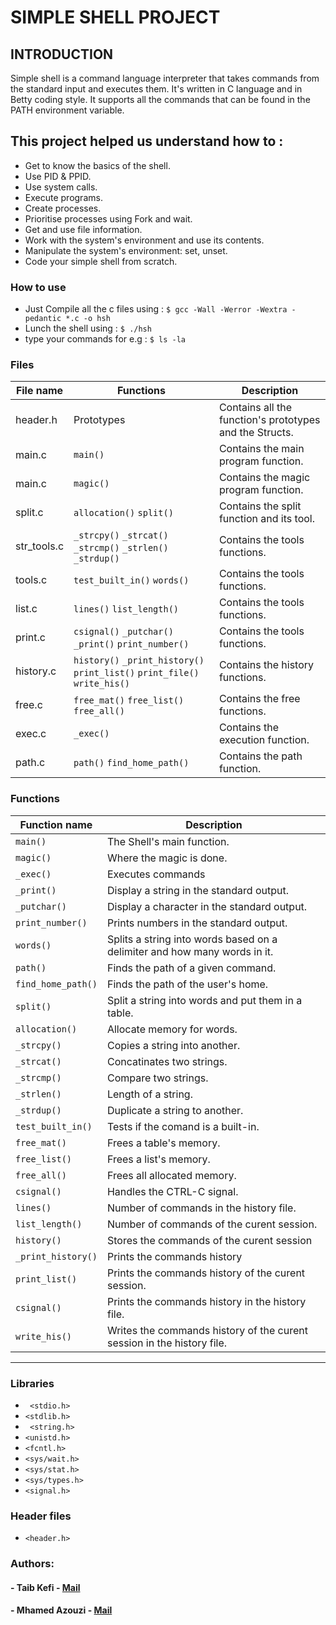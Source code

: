 # SIMPLE SHELL PROJECT

## INTRODUCTION
Simple shell is a command language interpreter that takes commands from the standard input and executes them. It's written in C language and in Betty coding style. It supports all the commands that can be found in the PATH environment variable.


## This project helped us understand how to :
- Get to know the basics of the shell.
- Use PID & PPID.
- Use system calls.
-  Execute programs.
- Create processes.
- Prioritise processes using Fork and wait.
- Get and use file information.
- Work with the system's environment and use its contents.
- Manipulate the system's environment: set, unset.
- Code your simple shell from scratch.


### How to use


- Just Compile all the c files using :
`$ gcc -Wall -Werror -Wextra -pedantic *.c -o hsh`
- Lunch the shell using :
`$ ./hsh`
- type your commands for e.g :
`$ ls -la `


### Files


| File name | Functions  | Description                  |
| ------- | ----------------- | ------------------------------- |
|header.h| Prototypes |  Contains all the function's prototypes and the Structs.   |
| main.c  | `main()` | Contains the main program function.       |
| main.c  | `magic()` | Contains the magic program function.       |
|  split.c | `allocation()` `split()` |  Contains the split function and its tool.   |
|  str_tools.c | `_strcpy()` `_strcat()` `_strcmp()` `_strlen()` `_strdup()` |  Contains the tools functions.   |
|  tools.c | `test_built_in()` `words()`   |  Contains the tools functions.   |
|  list.c | `lines()` `list_length()`  |  Contains the tools functions.   |
|  print.c | `csignal()` `_putchar()` `_print()` `print_number()`   |  Contains the tools functions.   |
| history.c | `history()` `_print_history()` `print_list()` `print_file()` `write_his()` | Contains the history functions.       |
| free.c | `free_mat()` `free_list()` `free_all()` |  Contains the free functions.   |
|  exec.c | `_exec()` |  Contains the execution function.   |
|  path.c | `path()` `find_home_path()`  | Contains the path function.       |



### Functions



| Function name | Description                    |
| ------------- | ------------------------------ |
| `main()`      | The Shell's main function.       |
| `magic()`   | Where the magic is done.    |
| `_exec()`   | Executes commands    |
| `_print()`      | Display a string in the standard output.       |
| `_putchar()`      | Display a character in the standard output.       |
| `print_number()`      | Prints numbers in the standard output.     |
| `words()`      | Splits a string into words based on a delimiter and how many words in it.       |
| `path()`      | Finds the path of a given command.       |
| `find_home_path()`      | Finds the path of the user's home.       |
| `split()`      | Split a string into words and put them in a table.       |
| `allocation()`      | Allocate memory for words.       |
| `_strcpy()`      | Copies a string into another.       |
| `_strcat()`      | Concatinates two strings.       |
| `_strcmp()`      | Compare two strings.       |
| `_strlen()`      | Length of a string.       |
| `_strdup()`     | Duplicate a string to another.       |
| `test_built_in()`      | Tests if the comand is a built-in.       |
| `free_mat()`      | Frees a table's memory.       |
| `free_list()`      | Frees a list's memory.       |
| `free_all()`      | Frees all allocated memory.       |
| `csignal()`   | Handles the CTRL-C signal.    |
| `lines()`   | Number of commands in the history file.    |
| `list_length()`   | Number of commands of the curent session.   |
| `history()`   | Stores the commands of the curent session    |
| `_print_history()`   | Prints the commands history    |
| `print_list()`   | Prints the commands history of the curent session.    |
| `csignal()`   | Prints the commands history in the history file.    |
| `write_his()`   | Writes the commands history of the curent session in the history file.    |


----


### Libraries


- ` <stdio.h>`
- `<stdlib.h>`
- ` <string.h>`
- `<unistd.h>`
- `<fcntl.h>`
- `<sys/wait.h>`
- `<sys/stat.h>`
- `<sys/types.h>`
- `<signal.h>`


### Header files


- `<header.h>`


### Authors:


#### - Taib Kefi  - [Mail](mailto:taibkefi@yahoo.fr "Yahoo")
#### - Mhamed Azouzi - [Mail](mailto:azouzimhamed@gmail.com "Gmail")